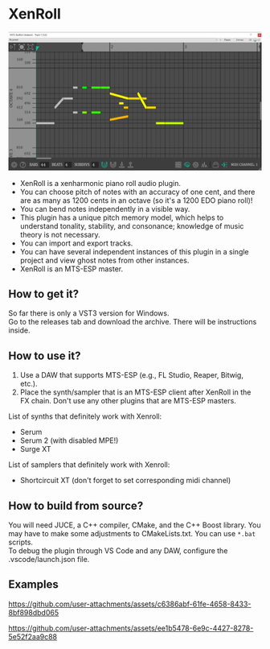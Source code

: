 # XenRoll

![alt text](preview.png)

* XenRoll is a xenharmonic piano roll audio plugin.  
* You can choose pitch of notes with an accuracy of one cent, and there are as many as 1200 cents in an octave (so it's a 1200 EDO piano roll)! 
* You can bend notes independently in a visible way.  
* This plugin has a unique pitch memory model, which helps to understand tonality, stability, and consonance; knowledge of music theory is not necessary.  
* You can import and export tracks.
* You can have several independent instances of this plugin in a single project and view ghost notes from other instances.
* XenRoll is an MTS-ESP master.

## How to get it?
So far there is only a VST3 version for Windows.  
Go to the releases tab and download the archive. There will be instructions inside.

## How to use it?
1. Use a DAW that supports MTS-ESP (e.g., FL Studio, Reaper, Bitwig, etc.).  
2. Place the synth/sampler that is an MTS-ESP client after XenRoll in the FX chain. Don't use any other plugins that are MTS-ESP masters.  

List of synths that definitely work with Xenroll:  
* Serum  
* Serum 2 (with disabled MPE!)  
* Surge XT
 
List of samplers that definitely work with Xenroll:  
* Shortcircuit XT (don't forget to set corresponding midi channel) 

## How to build from source?
You will need JUCE, a C++ compiler, CMake, and the C++ Boost library. You may have to make some adjustments to CMakeLists.txt. You can use `*.bat` scripts.  
To debug the plugin through VS Code and any DAW, configure the .vscode/launch.json file.

## Examples

https://github.com/user-attachments/assets/c6386abf-61fe-4658-8433-8bf898dbd065

https://github.com/user-attachments/assets/ee1b5478-6e9c-4427-8278-5e52f2aa9c88
